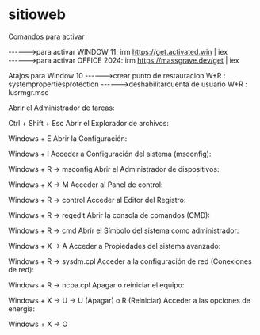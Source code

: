 # sitioweb

Comandos para activar 

------>para activar WINDOW 11:        irm https://get.activated.win | iex        
------>para activar OFFICE 2024:      irm https://massgrave.dev/get | iex

Atajos para Window 10
------>crear punto de restauracion     W+R : systempropertiesprotection
------>deshabilitarcuenta de usuario   W+R : lusrmgr.msc


Abrir el Administrador de tareas:

Ctrl + Shift + Esc
Abrir el Explorador de archivos:

Windows + E
Abrir la Configuración:

Windows + I
Acceder a Configuración del sistema (msconfig):

Windows + R → msconfig
Abrir el Administrador de dispositivos:

Windows + X → M
Acceder al Panel de control:

Windows + R → control
Acceder al Editor del Registro:

Windows + R → regedit
Abrir la consola de comandos (CMD):

Windows + R → cmd
Abrir el Símbolo del sistema como administrador:

Windows + X → A
Acceder a Propiedades del sistema avanzado:

Windows + R → sysdm.cpl
Acceder a la configuración de red (Conexiones de red):

Windows + R → ncpa.cpl
Apagar o reiniciar el equipo:

Windows + X → U → U (Apagar) o R (Reiniciar)
Acceder a las opciones de energía:

Windows + X → O
